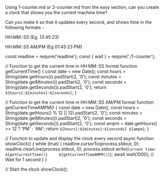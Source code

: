 Using 1-counter.md or 2-counter.md from the easy section, can you create a clock that shows you the current machine time?

Can you make it so that it updates every second, and shows time in the following formats -

HH:MM::SS (Eg. 13:45:23)

HH:MM::SS AM/PM (Eg 01:45:23 PM)

const readline = require('readline');
const { wait } = require('./1-counter');

// Function to get the current time in HH:MM::SS format
function getCurrentTime() {
  const date = new Date();
  const hours = String(date.getHours()).padStart(2, '0');
  const minutes = String(date.getMinutes()).padStart(2, '0');
  const seconds = String(date.getSeconds()).padStart(2, '0');
  return `${hours}:${minutes}:${seconds}`;
}

// Function to get the current time in HH:MM::SS AM/PM format
function getCurrentTimeAMPM() {
  const date = new Date();
  const hours = String(date.getHours() % 12 || 12).padStart(2, '0');
  const minutes = String(date.getMinutes()).padStart(2, '0');
  const seconds = String(date.getSeconds()).padStart(2, '0');
  const ampm = date.getHours() >= 12 ? 'PM' : 'AM';
  return `${hours}:${minutes}:${seconds} ${ampm}`;
}

// Function to update and display the clock every second
async function showClock() {
  while (true) {
    readline.cursorTo(process.stdout, 0);
    readline.clearLine(process.stdout, 0);
    process.stdout.write(`Current time: ${getCurrentTime()}     ${getCurrentTimeAMPM()}`);
    await wait(1000); // Wait for 1 second
  }
}

// Start the clock
showClock();
